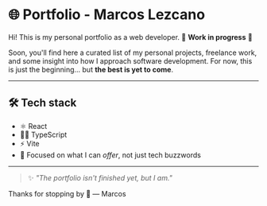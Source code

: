 # 🌐 Portfolio - Marcos Lezcano

Hi! This is my personal portfolio as a web developer.
🚧 **Work in progress** 🚧

Soon, you'll find here a curated list of my personal projects, freelance work, and some insight into how I approach software development.
For now, this is just the beginning... but **the best is yet to come**.

---

## 🛠 Tech stack

- ⚛️ React
- 🧑‍💻 TypeScript
- ⚡️ Vite
- 🧠 Focused on what I can *offer*, not just tech buzzwords

---

> ✨ *"The portfolio isn't finished yet, but I am."*

Thanks for stopping by 💙
— Marcos

